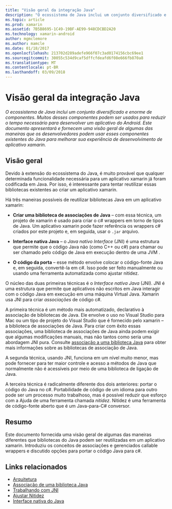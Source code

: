 ```yaml
---
title: "Visão geral da integração Java"
description: "O ecossistema de Java inclui um conjunto diversificado e enorme de componentes. Muitos desses componentes podem ser usados para reduzir o tempo necessário para desenvolver um aplicativo do Android. Este documento apresentará e fornecem uma visão geral de algumas das maneiras que os desenvolvedores podem usar esses componentes existentes do Java para melhorar sua experiência de desenvolvimento de aplicativo xamarin."
ms.topic: article
ms.prod: xamarin
ms.assetid: 7B5B8695-1C49-19BF-AE99-948CDCBD2A20
ms.technology: xamarin-android
author: mgmclemore
ms.author: mamcle
ms.date: 01/18/2017
ms.openlocfilehash: 213702d289adefe966f07c3ad0174156cbc69ee1
ms.sourcegitcommit: 30055c534d9caf5dffcfdeafd6f08e666fb870a8
ms.translationtype: MT
ms.contentlocale: pt-BR
ms.lasthandoff: 03/09/2018
---
```

# <a name="java-integration-overview"></a>Visão geral da integração Java

_O ecossistema de Java inclui um conjunto diversificado e enorme de componentes. Muitos desses componentes podem ser usados para reduzir o tempo necessário para desenvolver um aplicativo do Android. Este documento apresentará e fornecem uma visão geral de algumas das maneiras que os desenvolvedores podem usar esses componentes existentes do Java para melhorar sua experiência de desenvolvimento de aplicativo xamarin._


## <a name="overview"></a>Visão geral

Devido à extensão do ecossistema do Java, é muito provável que qualquer determinada funcionalidade necessária para um aplicativo xamarin já foram codificada em Java. Por isso, é interessante para tentar reutilizar essas bibliotecas existentes ao criar um aplicativo xamarin. 

Há três maneiras possíveis de reutilizar bibliotecas Java em um aplicativo xamarin: 

-   **Criar uma biblioteca de associações de Java** &ndash; com essa técnica, um projeto de xamarin é usado para criar o c# wrappers em torno de tipos de Java. Um aplicativo xamarin pode fazer referência os wrappers c# criados por este projeto e, em seguida, usar o `.jar` arquivo. 

-   **Interface nativa Java** &ndash; o *Java nativo* *Interface* (JNI) é uma estrutura que permite que o código Java não (como C++ ou c#) para chamar ou ser chamado pelo código de Java em execução dentro de uma JVM . 

-   **O código da porta** &ndash; esse método envolve colocar o código-fonte Java e, em seguida, convertê-la em c#. Isso pode ser feito manualmente ou usando uma ferramenta automatizada como ajustar nitidez. 

O núcleo das duas primeiras técnicas é o *Interface nativa Java* (JNI). JNI é uma estrutura que permite que aplicativos não escritos em Java interagir com o código Java em execução em uma máquina Virtual Java. Xamarin usa JNI para criar *associações* de código c#. 

A primeira técnica é um método mais automatizado, declarativo à associação de bibliotecas de Java. Ele envolve o uso no Visual Studio para Mac ou um tipo de projeto do Visual Studio que é fornecido pelo xamarin &ndash; a biblioteca de associações de Java. Para criar com êxito essas associações, uma biblioteca de associações de Java ainda podem exigir que algumas modificações manuais, mas não tantos como seria uma abordagem JNI pura. Consulte [associação a uma biblioteca Java](~/android/platform/binding-java-library/index.md) para obter mais informações sobre as bibliotecas de associação de Java. 

A segunda técnica, usando JNI, funciona em um nível muito menor, mas pode fornecer para ter maior controle e acesso a métodos de Java que normalmente não é acessíveis por meio de uma biblioteca de ligação de Java. 

A terceira técnica é radicalmente diferente dos dois anteriores: portar o código do Java no c#. Portabilidade de código de um idioma para outro pode ser um processo muito trabalhoso, mas é possível reduzir que esforço com a Ajuda de uma ferramenta chamada *nitidez*. Nitidez é uma ferramenta de código-fonte aberto que é um Java-para-C# conversor. 



## <a name="summary"></a>Resumo

Este documento fornecida uma visão geral de algumas das maneiras diferentes que bibliotecas do Java podem ser reutilizadas em um aplicativo xamarin. Introduziu os conceitos de associações e gerenciados callable wrappers e discutido opções para portar o código Java para c#. 


## <a name="related-links"></a>Links relacionados

- [Arquitetura](~/android/internals/architecture.md)
- [Associação de uma biblioteca Java](~/android/platform/binding-java-library/index.md)
- [Trabalhando com JNI](~/android/platform/java-integration/working-with-jni.md)
- [Ajustar Nitidez](https://github.com/slluis/sharpen)
- [Interface nativa do Java](http://docs.oracle.com/javase/7/docs/technotes~/jni/index.html)
